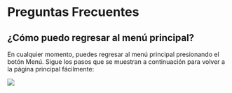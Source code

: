 # Preguntas Frecuentes

## ¿Cómo puedo regresar al menú principal?
  
En cualquier momento, puedes regresar al menú principal presionando el botón Menú. Sigue los pasos que se muestran a continuación para volver a la página principal fácilmente:  
  
<img src="https://josemaestreb.github.io/docs.bil_v2/_asset/01-%20Inicio%2C%20login%20y%20editar%20perfil/013-Regresar_inicio_desde_editar_perfil.gif" />